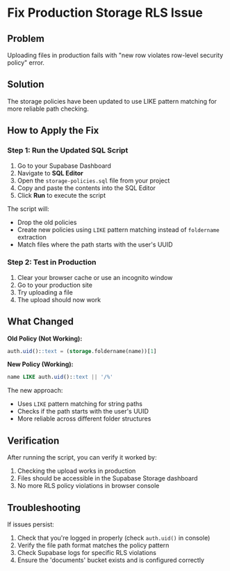 # Fix Production Storage RLS Issue

## Problem
Uploading files in production fails with "new row violates row-level security policy" error.

## Solution
The storage policies have been updated to use LIKE pattern matching for more reliable path checking.

## How to Apply the Fix

### Step 1: Run the Updated SQL Script
1. Go to your Supabase Dashboard
2. Navigate to **SQL Editor**
3. Open the `storage-policies.sql` file from your project
4. Copy and paste the contents into the SQL Editor
5. Click **Run** to execute the script

The script will:
- Drop the old policies
- Create new policies using `LIKE` pattern matching instead of `foldername` extraction
- Match files where the path starts with the user's UUID

### Step 2: Test in Production
1. Clear your browser cache or use an incognito window
2. Go to your production site
3. Try uploading a file
4. The upload should now work

## What Changed

**Old Policy (Not Working):**
```sql
auth.uid()::text = (storage.foldername(name))[1]
```

**New Policy (Working):**
```sql
name LIKE auth.uid()::text || '/%'
```

The new approach:
- Uses `LIKE` pattern matching for string paths
- Checks if the path starts with the user's UUID
- More reliable across different folder structures

## Verification

After running the script, you can verify it worked by:
1. Checking the upload works in production
2. Files should be accessible in the Supabase Storage dashboard
3. No more RLS policy violations in browser console

## Troubleshooting

If issues persist:
1. Check that you're logged in properly (check `auth.uid()` in console)
2. Verify the file path format matches the policy pattern
3. Check Supabase logs for specific RLS violations
4. Ensure the 'documents' bucket exists and is configured correctly

